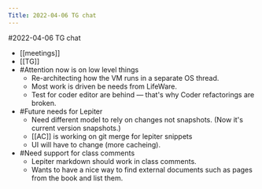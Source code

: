 ---Title: 2022-04-06 TG chat---#2022-04-06 TG chat- [[meetings]]- [[TG]]- #Attention now is on low level things    - Re-architecting how the VM runs in a separate OS thread.    - Most work is driven be needs from LifeWare.    - Test for coder editor are behind — that's why Coder refactorings are broken.- #Future needs for Lepiter    - Need different model to rely on changes not snapshots. (Now it's current version snapshots.)    - [[AC]] is working on git merge for lepiter snippets    - UI will have to change (more cacheing).- #Need support for class comments    - Lepiter markdown should work in class comments.    - Wants to have a nice way to find external documents such as pages from the book and list them.